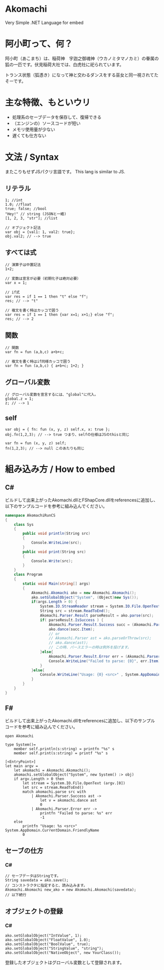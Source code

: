 Akomachi
========

Very Simple .NET Language for embed

阿小町って、何？
==================
阿小町（あこまち）は、稲荷神　宇迦之御魂神（ウカノミタマノカミ）の眷属の狐の一匹です。伏見稲荷大社では、白虎社に祀られています。

トランス状態（狐憑き）になって神と交わるダンスをする巫女と同一視されてたそーです。

主な特徴、もといウリ
========================
 * 処理系のセーブデータを保存して、復帰できる
 * （エンジンの）ソースコードが短い
 * メモリ使用量が少ない
 * 遅くても仕方ない

文法 / Syntax
======
またこりもせずJSパクリ言語です。 This lang is similar to JS.

リテラル
---------

```
1; //int
1.0; //float
true; false; //bool
"Hey!" // string (JSONと一緒)
[1, 2, 3, "str"]; //list

// オブジェクト記法
var obj = {val1: 1, val2: true};
obj.val2; // --> true
```

すべては式
------------
```
// 演算子は中置記法
1+2;

// 変数は宣言が必要（初期化子は絶対必要）
var x = 1;

// if式
var res = if 1 == 1 then "t" else "f";
res; // --> "t"

// 複文を書く時はカッコで囲う
var res = if 1 == 1 then {var x=1; x+1;} else "f";
res; // --> 2
```
関数
-------
```
// 関数
var fn = fun (a,b,c) a+b+c;

// 複文を書く時はif同様カッコで囲う
var fn = fun (a,b,c) { a+b+c; 1+2; }
```

グローバル変数
-----------------
```
// グローバル変数を宣言するには、"global"に代入。
global.z = 1;
z; // --> 1
```

self
--------
```
var obj = { fn: fun (x, y, z) self.x, x: true };
obj.fn(1,2,3); // --> true つまり、selfの仕様はJSのthisと同じ

var fn = fun (x, y, z) self;
fn(1,2,3); // --> null このあたりも同じ
```

組み込み方 / How to embed
==========================

C#
------
ビルドして出来上がったAkomachi.dllとFShapCore.dllをreferencesに追加し、以下のサンプルコードを参考に組み込んでください。
````C#
namespace AkomachiRunCS
{
    class Sys
    {
        public void println(String src)
        {
            Console.WriteLine(src);
        }
        public void print(String src)
        {
            Console.Write(src);
        }
    }
    class Program
    {
        static void Main(string[] args)
        {
            Akomachi.Akomachi ako = new Akomachi.Akomachi();
            ako.setGlobalObject("System", (Object)new Sys());
            if(args.Length > 0) {
                System.IO.StreamReader stream = System.IO.File.OpenText (args[0]);
                String src = stream.ReadToEnd();
                Akomachi.Parser.Result parseResult = ako.parse(src);
                if( parseResult.IsSuccess ) {
                    Akomachi.Parser.Result.Success succ = (Akomachi.Parser.Result.Success)parseResult;
                    ako.dance(succ.Item);
					// or
					// Akomachi.Parser ast = ako.parseOrThrow(src);
					// ako.dance(ast);
					// この時、パースエラーの時は例外を投げます。
                }else{
                    Akomachi.Parser.Result.Error err = (Akomachi.Parser.Result.Error)parseResult;
                    Console.WriteLine("Failed to parse: {0}", err.Item);
                }
            }else{
                Console.WriteLine("Usage: {0} <src>" , System.AppDomain.CurrentDomain.FriendlyName);
            }
        }
    }
}
````

F#
------

ビルドして出来上がったAkomachi.dllをreferencesに追加し、以下のサンプルコードを参考に組み込んでください。

````F#
open Akomachi

type System()=
    member self.println(s:string) = printfn "%s" s
    member self.print(s:string) = printf "%s" s

[<EntryPoint>]
let main argv = 
    let akomachi = Akomachi.Akomachi();
    akomachi.setGlobalObject("System", new System() :> obj)
    if argv.Length > 0 then
        let stream = System.IO.File.OpenText (argv.[0])
        let src = stream.ReadToEnd()
        match akomachi.parse src with
            | Akomachi.Parser.Success ast ->
                let v = akomachi.dance ast
                0
            | Akomachi.Parser.Error err ->
                printfn "Failed to parse: %s" err
                -1
    else
        printfn "Usage: %s <src>"  System.AppDomain.CurrentDomain.FriendlyName
        0
````

セーブの仕方
------------------
### C#
````
// セーブデータはStringです。
String savedata = ako.save();
// コンストラクタに指定すると、読み込みます。
Akomachi.Akomachi new_ako = new Akomachi.Akomachi(savedata);
// 以下続行
````

オブジェクトの登録
------------------
### C#

````
ako.setGlobalObject("IntValue", 1);
ako.setGlobalObject("FloatValue", 1.0);
ako.setGlobalObject("BoolValue", true);
ako.setGlobalObject("StringValue", "string");
ako.setGlobalObject("NativeObject", new YourClass());
````
登録したオブジェクトはグローバル変数として登録されます。